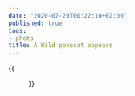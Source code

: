 ```yaml
---
date: "2020-07-29T00:22:10+02:00"
published: true
tags:
- photo
title: A Wild pokecat appears
---
```


{{<figure alt="A Wild pokecat appears" src="/images/2020-07-29-A-Wild-pokecat-appears.jpg" width="1280">}}
